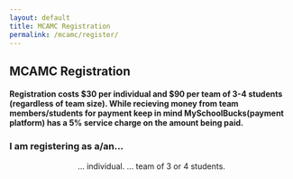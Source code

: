 ```yaml
---
layout: default
title: MCAMC Registration
permalink: /mcamc/register/
---
```

## MCAMC Registration

#### Registration costs $30 per individual and $90 per team of 3-4 students (regardless of team size). While recieving money from team members/students for payment keep in mind MySchoolBucks(payment platform) has a 5% service charge on the amount being paid.

### I am registering as a/an...
<div style="text-align: center">
<span class="reg-choice" id="reg0" onclick="reg(0)"> ... individual. </span>
<span class="reg-choice" id="reg1" onclick="reg(1)"> ... team of 3 or 4 students. </span>
</div>
<div class="cognito">
<script src="https://www.cognitoforms.com/s/5RmzrxaElkSFbjwAX0LpWA"></script>
</div>
<script type="text/javascript">
var choiceMade = false;
function reg(type)
{
  document.getElementById("reg0").style.display = "none";
  document.getElementById("reg1").style.display = "none";
  document.getElementById("i-am-registering-as-aan").style.display = "none";
  document.getElementById("mcamc-registration").style.display = "none";
  if (!choiceMade) {
    if (type === 0) {
      Cognito.load("forms", { id: "14" });
      Cognito.resize();
    }
    if (type === 1) {
      Cognito.load("forms", { id: "13" });
      Cognito.resize();
    }
    choiceMade = true;
  }
}
</script>
